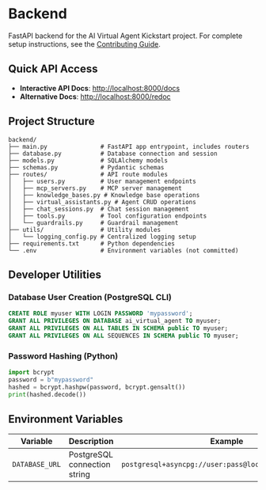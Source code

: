 # Backend

FastAPI backend for the AI Virtual Agent Kickstart project. For complete setup instructions, see the [Contributing Guide](../CONTRIBUTING.md).

## Quick API Access

- **Interactive API Docs**: [http://localhost:8000/docs](http://localhost:8000/docs)
- **Alternative Docs**: [http://localhost:8000/redoc](http://localhost:8000/redoc)

## Project Structure

```
backend/
├── main.py               # FastAPI app entrypoint, includes routers
├── database.py           # Database connection and session
├── models.py             # SQLAlchemy models
├── schemas.py            # Pydantic schemas
├── routes/               # API route modules
│   ├── users.py          # User management endpoints
│   ├── mcp_servers.py    # MCP server management
│   ├── knowledge_bases.py # Knowledge base operations
│   ├── virtual_assistants.py # Agent CRUD operations
│   ├── chat_sessions.py  # Chat session management
│   ├── tools.py          # Tool configuration endpoints
│   └── guardrails.py     # Guardrail management
├── utils/                # Utility modules
│   └── logging_config.py # Centralized logging setup
├── requirements.txt      # Python dependencies
└── .env                  # Environment variables (not committed)
```

## Developer Utilities

### Database User Creation (PostgreSQL CLI)
```sql
CREATE ROLE myuser WITH LOGIN PASSWORD 'mypassword';
GRANT ALL PRIVILEGES ON DATABASE ai_virtual_agent TO myuser;
GRANT ALL PRIVILEGES ON ALL TABLES IN SCHEMA public TO myuser;
GRANT ALL PRIVILEGES ON ALL SEQUENCES IN SCHEMA public TO myuser;
```

### Password Hashing (Python)
```python
import bcrypt
password = b"mypassword"
hashed = bcrypt.hashpw(password, bcrypt.gensalt())
print(hashed.decode())
```

## Environment Variables

| Variable | Description | Example |
|----------|-------------|---------|
| `DATABASE_URL` | PostgreSQL connection string | `postgresql+asyncpg://user:pass@localhost:5432/dbname` |
